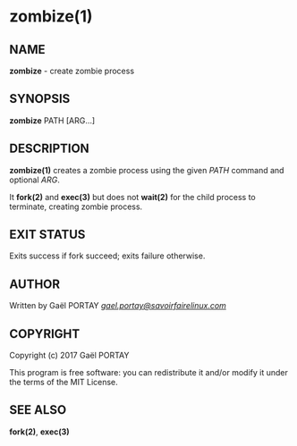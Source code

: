 # zombize(1)

## NAME

**zombize** - create zombie process

## SYNOPSIS

**zombize** PATH [ARG...]

## DESCRIPTION

**zombize(1)** creates a zombie process using the given *PATH* command and
optional *ARG*.

It **fork(2)** and **exec(3)** but does not **wait(2)** for the child process
to terminate, creating zombie process.

## EXIT STATUS

Exits success if fork succeed; exits failure otherwise.

## AUTHOR

Written by Gaël PORTAY *gael.portay@savoirfairelinux.com*

## COPYRIGHT

Copyright (c) 2017 Gaël PORTAY

This program is free software: you can redistribute it and/or modify it under
the terms of the MIT License.

## SEE ALSO

**fork(2)**, **exec(3)**
